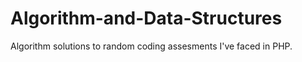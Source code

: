 # Algorithm-and-Data-Structures

Algorithm solutions to random coding assesments I've faced in PHP.
